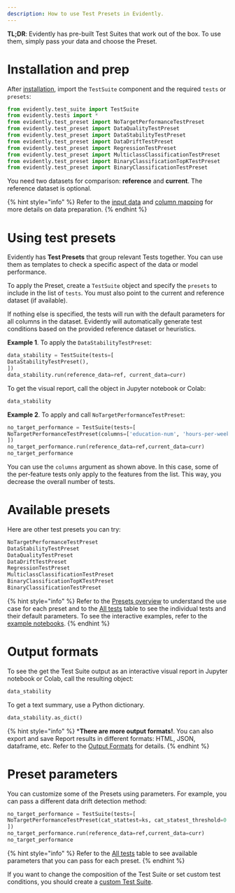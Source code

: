 ```yaml
---
description: How to use Test Presets in Evidently.
---
```


**TL;DR**: Evidently has pre-built Test Suites that work out of the box. To use them, simply pass your data and choose the Preset.

# Installation and prep

After [installation](../installation/install-evidently.md), import the `TestSuite` component and the required `tests` or `presets`:

```python
from evidently.test_suite import TestSuite
from evidently.tests import *
from evidently.test_preset import NoTargetPerformanceTestPreset
from evidently.test_preset import DataQualityTestPreset
from evidently.test_preset import DataStabilityTestPreset
from evidently.test_preset import DataDriftTestPreset
from evidently.test_preset import RegressionTestPreset
from evidently.test_preset import MulticlassClassificationTestPreset
from evidently.test_preset import BinaryClassificationTopKTestPreset
from evidently.test_preset import BinaryClassificationTestPreset
```
You need two datasets for comparison: **reference** and **current**. The reference dataset is optional. 

{% hint style="info" %} 
Refer to the [input data](../input-data/data-requirements.md) and [column mapping](../input-data/column-mapping.md) for more details on data preparation.
{% endhint %}

# Using test presets 

Evidently has **Test Presets** that group relevant Tests together. You can use them as templates to check a specific aspect of the data or model performance.

To apply the Preset, create a `TestSuite` object and specify the `presets` to include in the list of `tests`. You must also point to the current and reference dataset (if available).

If nothing else is specified, the tests will run with the default parameters for all columns in the dataset. Evidently will automatically generate test conditions based on the provided reference dataset or heuristics.

**Example 1**. To apply the `DataStabilityTestPreset`:

```python
data_stability = TestSuite(tests=[
DataStabilityTestPreset(),
])
data_stability.run(reference_data=ref, current_data=curr)
```

To get the visual report, call the object in Jupyter notebook or Colab:

```python
data_stability
```

**Example 2**. To apply and call `NoTargetPerformanceTestPreset`:

```python
no_target_performance = TestSuite(tests=[
NoTargetPerformanceTestPreset(columns=['education-num', 'hours-per-week']),
])
no_target_performance.run(reference_data=ref,current_data=curr)
no_target_performance
```

You can use the `columns` argument as shown above. In this case, some of the per-feature tests only apply to the features from the list. This way, you decrease the overall number of tests. 

# Available presets 

Here are other test presets you can try:

```python
NoTargetPerformanceTestPreset
DataStabilityTestPreset
DataQualityTestPreset
DataDriftTestPreset
RegressionTestPreset
MulticlassClassificationTestPreset
BinaryClassificationTopKTestPreset
BinaryClassificationTestPreset
```

{% hint style="info" %} 
Refer to the [Presets overview](../presets/all-presets.md) to understand the use case for each preset and to the [All tests](../reference/all-tests.md) table to see the individual tests and their default parameters. To see the interactive examples, refer to the [example notebooks](../examples/examples.md).
{% endhint %}

# Output formats 

To see the get the Test Suite output as an interactive visual report in Jupyter notebook or Colab, call the resulting object: 

```python
data_stability
```

To get a text summary, use a Python dictionary.

```python
data_stability.as_dict()
```

{% hint style="info" %} 
***There are more output formats!**. You can also export and save Report results in different formats: HTML, JSON, dataframe, etc. Refer to the [Output Formats](output_formats.md) for details.
{% endhint %}


# Preset parameters

You can customize some of the Presets using parameters. For example, you can pass a different data drift detection method:

```python
no_target_performance = TestSuite(tests=[
NoTargetPerformanceTestPreset(cat_stattest=ks, cat_statest_threshold=0.05),
])
no_target_performance.run(reference_data=ref,current_data=curr)
no_target_performance
```

{% hint style="info" %} 
Refer to the [All tests](../reference/all-tests.md) table to see available parameters that you can pass for each preset. 
{% endhint %}

If you want to change the composition of the Test Suite or set custom test conditions, you should create a [custom Test Suite](custom-test-suite.md).
